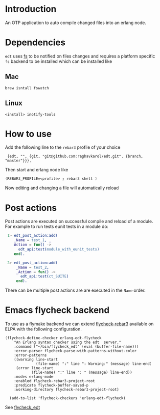 # Introduction

An OTP application to auto compile changed files into an erlang node.

# Dependencies

`edt` uses [fs](https://github.com/synrc/fs) to be notified on files
changes and requires a platform specific `fs` backend to be installed
which can be installed like

## Mac

```
brew isntall fswatch
```

## Linux
```
<install> inotify-tools

```

# How to use

Add the following line to the `rebar3` profile of your choice

```
 {edt, "", {git, "git@github.com:raghavkarol/edt.git", {branch, "master"}}},
```

Then start and erlang node like

```
(REBAR3_PROFILE=<profile> ; rebar3 shell )
```

Now editing and changing a file will automatically reload

# Post actions

Post actions are executed on successful compile and reload of a
module. For example to run tests eunit tests in a module do:

```erlang
 1> edt_post_action:add(
    _Name = test_1, _
    Action = fun() ->
      edt_api:test(module_with_eunit_tests)
    end).

 2> edt_post_action:add(
     _Name = test_2,
     _Action = fun() ->
       edt_api:test(ct_SUITE)
     end).
```

There can be multiple post actions are are executed in the `Name` order.

# Emacs flycheck backend

To use as a flymake backend we can extend
[flycheck-rebar3](https://github.com/joedevivo/flycheck-rebar3)
available on ELPA with the following configuration.

```elisp
(flycheck-define-checker erlang-edt-flycheck
    "An Erlang syntax checker using the edt  server."
    :command ("~/bin/flycheck_edt" (eval (buffer-file-name)))
    :error-parser flycheck-parse-with-patterns-without-color
    :error-patterns
    ((warning line-start
              (file-name) ":" line ": Warning:" (message) line-end)
     (error line-start
            (file-name) ":" line ": " (message) line-end))
    :modes erlang-mode
    :enabled flycheck-rebar3-project-root
    :predicate flycheck-buffer-saved-p
    :working-directory flycheck-rebar3-project-root)

  (add-to-list 'flycheck-checkers 'erlang-edt-flycheck)

```

See [flycheck_edt](examples/flycheck_edt)
